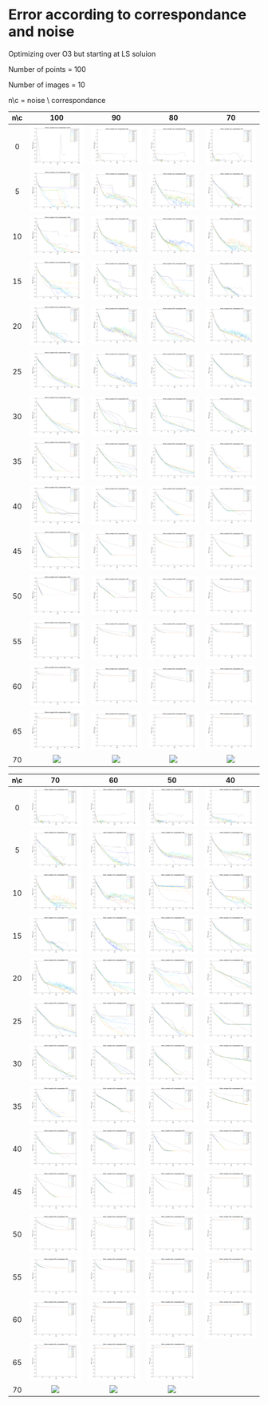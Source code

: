 # Error according to correspondance and noise

Optimizing over O3 but starting at LS soluion

Number of points = 100

Number of images = 10

n\c = noise \ correspondance

n\c| 100 | 90 | 80 | 70  
:---:|:---:|:---:|:---:|:---:
0|![](Fig_err_O3/eR1_1.png) | ![](Fig_err_O3/eR1_2.png) |![](Fig_err_O3/eR1_3.png) | ![](Fig_err_O3/eR1_4.png)
5|![](Fig_err_O3/eR2_1.png) | ![](Fig_err_O3/eR2_2.png) |![](Fig_err_O3/eR2_3.png) | ![](Fig_err_O3/eR2_4.png)
10|![](Fig_err_O3/eR3_1.png) | ![](Fig_err_O3/eR3_2.png) |![](Fig_err_O3/eR3_3.png) | ![](Fig_err_O3/eR3_4.png)
15|![](Fig_err_O3/eR4_1.png) | ![](Fig_err_O3/eR4_2.png) |![](Fig_err_O3/eR4_3.png) | ![](Fig_err_O3/eR4_4.png)
20|![](Fig_err_O3/eR5_1.png) | ![](Fig_err_O3/eR5_2.png) |![](Fig_err_O3/eR5_3.png) | ![](Fig_err_O3/eR5_4.png)
25|![](Fig_err_O3/eR6_1.png) | ![](Fig_err_O3/eR6_2.png) |![](Fig_err_O3/eR6_3.png) | ![](Fig_err_O3/eR6_4.png)
30|![](Fig_err_O3/eR7_1.png) | ![](Fig_err_O3/eR7_2.png) |![](Fig_err_O3/eR7_3.png) | ![](Fig_err_O3/eR7_4.png)
35|![](Fig_err_O3/eR8_1.png) | ![](Fig_err_O3/eR8_2.png) |![](Fig_err_O3/eR8_3.png) | ![](Fig_err_O3/eR8_4.png)
40|![](Fig_err_O3/eR9_1.png) | ![](Fig_err_O3/eR9_2.png) |![](Fig_err_O3/eR9_3.png) | ![](Fig_err_O3/eR9_4.png)
45|![](Fig_err_O3/eR10_1.png) | ![](Fig_err_O3/eR10_2.png) |![](Fig_err_O3/eR10_3.png) | ![](Fig_err_O3/eR10_4.png)
50|![](Fig_err_O3/eR11_1.png) | ![](Fig_err_O3/eR11_2.png) |![](Fig_err_O3/eR11_3.png) | ![](Fig_err_O3/eR11_4.png)
55|![](Fig_err_O3/eR12_1.png) | ![](Fig_err_O3/eR12_2.png) |![](Fig_err_O3/eR12_3.png) | ![](Fig_err_O3/eR12_4.png)
60|![](Fig_err_O3/eR13_1.png) | ![](Fig_err_O3/eR13_2.png) |![](Fig_err_O3/eR13_3.png) | ![](Fig_err_O3/eR13_4.png)
65|![](Fig_err_O3/eR14_1.png) | ![](Fig_err_O3/eR14_2.png) |![](Fig_err_O3/eR14_3.png) | ![](Fig_err_O3/eR14_4.png)
70|![](Fig_err_O3/eR15_1.png) | ![](Fig_err_O3/eR15_2.png) |![](Fig_err_O3/eR15_3.png) | ![](Fig_err_O3/eR15_4.png)


n\c| 70 | 60 | 50 | 40  
:---:|:---:|:---:|:---:|:---:
0|![](Fig_err_O3/eR1_4.png) | ![](Fig_err_O3/eR1_5.png) |![](Fig_err_O3/eR1_6.png) | ![](Fig_err_O3/eR1_7.png)
5|![](Fig_err_O3/eR2_4.png) | ![](Fig_err_O3/eR2_5.png) |![](Fig_err_O3/eR2_6.png) | ![](Fig_err_O3/eR2_7.png)
10|![](Fig_err_O3/eR3_4.png) | ![](Fig_err_O3/eR3_5.png) |![](Fig_err_O3/eR3_6.png) | ![](Fig_err_O3/eR3_7.png)
15|![](Fig_err_O3/eR4_4.png) | ![](Fig_err_O3/eR4_5.png) |![](Fig_err_O3/eR4_6.png) | ![](Fig_err_O3/eR4_7.png)
20|![](Fig_err_O3/eR5_4.png) | ![](Fig_err_O3/eR5_5.png) |![](Fig_err_O3/eR5_6.png) | ![](Fig_err_O3/eR5_7.png)
25|![](Fig_err_O3/eR6_4.png) | ![](Fig_err_O3/eR6_5.png) |![](Fig_err_O3/eR6_6.png) | ![](Fig_err_O3/eR6_7.png)
30|![](Fig_err_O3/eR7_4.png) | ![](Fig_err_O3/eR7_5.png) |![](Fig_err_O3/eR7_6.png) | ![](Fig_err_O3/eR7_7.png)
35|![](Fig_err_O3/eR8_4.png) | ![](Fig_err_O3/eR8_5.png) |![](Fig_err_O3/eR8_6.png) | ![](Fig_err_O3/eR8_7.png)
40|![](Fig_err_O3/eR9_4.png) | ![](Fig_err_O3/eR9_5.png) |![](Fig_err_O3/eR9_6.png) | ![](Fig_err_O3/eR9_7.png)
45|![](Fig_err_O3/eR10_4.png) | ![](Fig_err_O3/eR10_5.png) |![](Fig_err_O3/eR10_6.png) | ![](Fig_err_O3/eR10_7.png)
50|![](Fig_err_O3/eR11_4.png) | ![](Fig_err_O3/eR11_5.png) |![](Fig_err_O3/eR11_6.png) | ![](Fig_err_O3/eR11_7.png)
55|![](Fig_err_O3/eR12_4.png) | ![](Fig_err_O3/eR12_5.png) |![](Fig_err_O3/eR12_6.png) | ![](Fig_err_O3/eR12_7.png)
60|![](Fig_err_O3/eR13_4.png) | ![](Fig_err_O3/eR13_5.png) |![](Fig_err_O3/eR13_6.png) | ![](Fig_err_O3/eR13_7.png)
65|![](Fig_err_O3/eR14_4.png) | ![](Fig_err_O3/eR14_5.png) |![](Fig_err_O3/eR14_6.png) | 
70|![](Fig_err_O3/eR15_4.png) | ![](Fig_err_O3/eR15_5.png) |![](Fig_err_O3/eR15_6.png) | 
